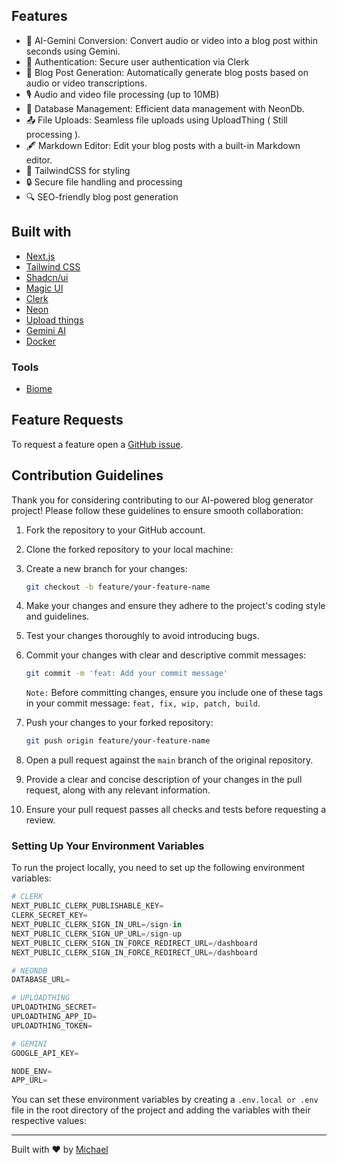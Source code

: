 ## Features

- 🚀 AI-Gemini Conversion: Convert audio or video into a blog post within seconds using Gemini.
- 🔐 Authentication: Secure user authentication via Clerk
- 📝 Blog Post Generation: Automatically generate blog posts based on audio or video transcriptions.
- 🎙️ Audio and video file processing (up to 10MB)
- 💾 Database Management: Efficient data management with NeonDb.
- 📤 File Uploads: Seamless file uploads using UploadThing ( Still processing ).
- 🖋️ Markdown Editor: Edit your blog posts with a built-in Markdown editor.
- 💅 TailwindCSS for styling
- 🔒 Secure file handling and processing
- 🔍 SEO-friendly blog post generation

## Built with

- [Next.js](https://nextjs.org/)
- [Tailwind CSS](https://tailwindcss.com/)
- [Shadcn/ui](https://ui.shadcn.com/)
- [Magic UI](https://magicui.design)
- [Clerk](https://clerk.com/)
- [Neon](https://neon.tech/)
- [Upload things](https://uploadthing.com/)
- [Gemini AI](https://gemini.com/)
- [Docker](https://docker.com/)

### Tools
- [Biome](https://biomejs.dev/)

## Feature Requests

To request a feature open a [GitHub issue](https://github.com/mytoandeptrai/BLOG-AI/issues).

 ## Contribution Guidelines

Thank you for considering contributing to our AI-powered blog generator project! Please follow these guidelines to ensure smooth collaboration:

1. Fork the repository to your GitHub account.
2. Clone the forked repository to your local machine:
3. Create a new branch for your changes:

    ```bash
    git checkout -b feature/your-feature-name
    ```

4. Make your changes and ensure they adhere to the project's coding style and guidelines.
5. Test your changes thoroughly to avoid introducing bugs.
6. Commit your changes with clear and descriptive commit messages:

    ```bash
    git commit -m 'feat: Add your commit message'
    ```
    ``Note:`` Before committing changes, ensure you include one of these tags in your commit message: ```feat, fix, wip, patch, build```.

7. Push your changes to your forked repository:

    ```bash
    git push origin feature/your-feature-name
    ```

8. Open a pull request against the `main` branch of the original repository.
9. Provide a clear and concise description of your changes in the pull request, along with any relevant information.
10. Ensure your pull request passes all checks and tests before requesting a review.

### Setting Up Your Environment Variables

To run the project locally, you need to set up the following environment variables:

```python
# CLERK
NEXT_PUBLIC_CLERK_PUBLISHABLE_KEY=
CLERK_SECRET_KEY=
NEXT_PUBLIC_CLERK_SIGN_IN_URL=/sign-in
NEXT_PUBLIC_CLERK_SIGN_UP_URL=/sign-up
NEXT_PUBLIC_CLERK_SIGN_IN_FORCE_REDIRECT_URL=/dashboard
NEXT_PUBLIC_CLERK_SIGN_IN_FORCE_REDIRECT_URL=/dashboard

# NEONDB
DATABASE_URL=

# UPLOADTHING
UPLOADTHING_SECRET=
UPLOADTHING_APP_ID=
UPLOADTHING_TOKEN=

# GEMINI
GOOGLE_API_KEY=

NODE_ENV=
APP_URL=

```
You can set these environment variables by creating a `.env.local or .env` file in the root directory of the project and adding the variables with their respective values:

---

Built with ❤️ by [Michael](https://github.com/mytoandeptrai)
